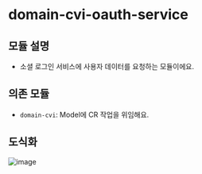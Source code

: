 # domain-cvi-oauth-service
## 모듈 설명
- 소셜 로그인 서비스에 사용자 데이터를 요청하는 모듈이에요.

## 의존 모듈
- `domain-cvi`: Model에 CR 작업을 위임해요.

## 도식화
![image](https://user-images.githubusercontent.com/48986787/139180146-159e1c97-5973-42e0-a462-86cee1a48d46.png)
